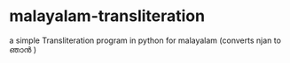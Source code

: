# malayalam-transliteration
a simple Transliteration program in python for malayalam (converts njan to ഞാൻ )

